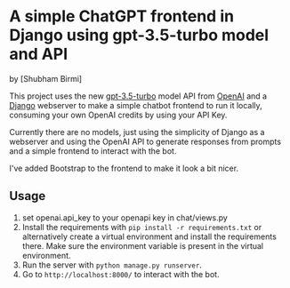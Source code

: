# A simple ChatGPT frontend in Django using gpt-3.5-turbo model and API
by [Shubham Birmi]

This project uses the new [gpt-3.5-turbo](https://platform.openai.com/docs/guides/chat/chat-completions-beta) model API from [OpenAI](https://openai.com/) and a [Django](https://www.djangoproject.com/) webserver to make a simple chatbot frontend to run it locally, consuming your own OpenAI credits by using your API Key.

Currently there are no models, just using the simplicity of Django as a webserver and using the OpenAI API to generate responses from prompts and a simple frontend to interact with the bot.

I've added Bootstrap to the frontend to make it look a bit nicer.

## Usage
1. set openai.api_key to your openapi key in chat/views.py
2. Install the requirements with `pip install -r requirements.txt` or alternatively create a virtual environment and install the requirements there. Make sure the environment variable is present in the virtual environment.
3. Run the server with `python manage.py runserver`.
4. Go to `http://localhost:8000/` to interact with the bot.

